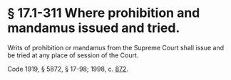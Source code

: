 # § 17.1-311 Where prohibition and mandamus issued and tried.

<p>Writs of prohibition or mandamus from the Supreme Court shall issue and be tried at any place of session of the Court.</p><p>Code 1919, § 5872, § 17-98; 1998, c. <a href='http://lis.virginia.gov/cgi-bin/legp604.exe?981+ful+CHAP0872'>872</a>.</p>